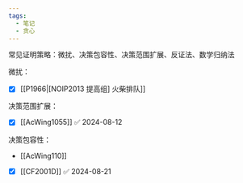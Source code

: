 ```yaml
---
tags:
  - 笔记
  - 贪心
---
```

常见证明策略：微扰、决策包容性、决策范围扩展、反证法、数学归纳法

微扰：
- [x] [[P1966|[NOIP2013 提高组] 火柴排队]]

决策范围扩展：
- [x] [[AcWing1055]] ✅ 2024-08-12

决策包容性：
- [[AcWing110]]

- [x] [[CF2001D]] ✅ 2024-08-21
